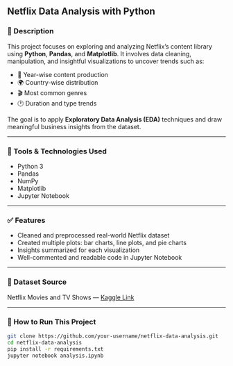 
## **Netflix Data Analysis with Python**

### 📝 Description

This project focuses on exploring and analyzing Netflix’s content library using **Python**, **Pandas**, and **Matplotlib**. It involves data cleaning, manipulation, and insightful visualizations to uncover trends such as:

* 📅 Year-wise content production
* 🌍 Country-wise distribution
* 🎬 Most common genres
* 🕐 Duration and type trends

The goal is to apply **Exploratory Data Analysis (EDA)** techniques and draw meaningful business insights from the dataset.

---

### 🔧 Tools & Technologies Used

* Python 3
* Pandas
* NumPy
* Matplotlib
* Jupyter Notebook

---

### ✅ Features

* Cleaned and preprocessed real-world Netflix dataset
* Created multiple plots: bar charts, line plots, and pie charts
* Insights summarized for each visualization
* Well-commented and readable code in Jupyter Notebook

---

### 📂 Dataset Source

Netflix Movies and TV Shows — [Kaggle Link](https://www.kaggle.com/datasets/shivamb/netflix-shows)

---

### 🚀 How to Run This Project

```bash
git clone https://github.com/your-username/netflix-data-analysis.git
cd netflix-data-analysis
pip install -r requirements.txt
jupyter notebook analysis.ipynb
```
